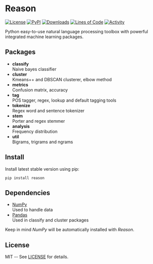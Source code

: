 # Reason

[![License](https://img.shields.io/pypi/l/reason.svg)](https://github.com/alisoltanirad/Reason/blob/main/LICENSE)
[![PyPI](https://img.shields.io/pypi/v/reason.svg)](https://pypi.org/project/reason/)
[![Downloads](https://pepy.tech/badge/reason)](https://pepy.tech/project/reason)
[![Lines of Code](https://sonarcloud.io/api/project_badges/measure?project=alisoltanirad_reason&metric=ncloc)](https://sonarcloud.io/dashboard?id=alisoltanirad_reason)
[![Activity](https://img.shields.io/github/last-commit/alisoltanirad/reason)](https://github.com/alisoltanirad/Reason/)

Python easy-to-use natural language processing toolbox with powerful integrated
machine learning packages.


## Packages

- **classify**  
Naive bayes classifier
- **cluster**  
Kmeans++ and DBSCAN clusterer, elbow method
- **metrics**  
Confusion matrix, accuracy
- **tag**  
POS tagger, regex, lookup and default tagging tools
- **tokenize**  
Regex word and sentence tokenizer
- **stem**  
Porter and regex stemmer
- **analysis**  
Frequency distribution
- **util**  
Bigrams, trigrams and ngrams


## Install

Install latest stable version using pip:
```
pip install reason
```


## Dependencies

- [NumPy](https://numpy.org)  
Used to handle data
- [Pandas](https://pandas.pydata.org)  
Used in classify and cluster packages

Keep in mind *NumPy* will be automatically installed with *Reason*.


## License

MIT -- See [LICENSE](https://github.com/alisoltanirad/Reason/blob/main/LICENSE)
for details.
